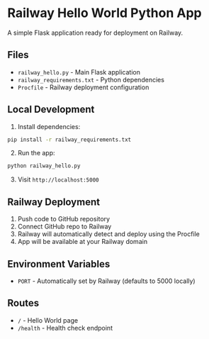 # Railway Hello World Python App

A simple Flask application ready for deployment on Railway.

## Files

- `railway_hello.py` - Main Flask application
- `railway_requirements.txt` - Python dependencies
- `Procfile` - Railway deployment configuration

## Local Development

1. Install dependencies:
```bash
pip install -r railway_requirements.txt
```

2. Run the app:
```bash
python railway_hello.py
```

3. Visit `http://localhost:5000`

## Railway Deployment

1. Push code to GitHub repository
2. Connect GitHub repo to Railway
3. Railway will automatically detect and deploy using the Procfile
4. App will be available at your Railway domain

## Environment Variables

- `PORT` - Automatically set by Railway (defaults to 5000 locally)

## Routes

- `/` - Hello World page
- `/health` - Health check endpoint